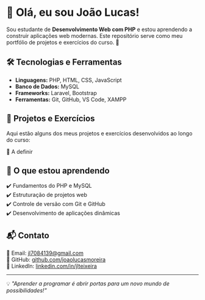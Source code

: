 # 👋 Olá, eu sou João Lucas!

Sou estudante de **Desenvolvimento Web com PHP** e estou aprendendo a construir aplicações web modernas. Este repositório serve como meu portfólio de projetos e exercícios do curso. 🚀

## 🛠️ Tecnologias e Ferramentas
- **Linguagens:** PHP, HTML, CSS, JavaScript
- **Banco de Dados:** MySQL
- **Frameworks:** Laravel, Bootstrap
- **Ferramentas:** Git, GitHub, VS Code, XAMPP

## 📌 Projetos e Exercícios
Aqui estão alguns dos meus projetos e exercícios desenvolvidos ao longo do curso:

🔹 A definir
<!-- 🔹 [Projeto 2](https://github.com/seu-usuario/projeto-2) - Breve descrição do projeto.
🔹 [Projeto 3](https://github.com/seu-usuario/projeto-3) - Breve descrição do projeto. -->

## 📖 O que estou aprendendo
✔️ Fundamentos do PHP e MySQL  
✔️ Estruturação de projetos web  
✔️ Controle de versão com Git e GitHub  
✔️ Desenvolvimento de aplicações dinâmicas  

## 📬 Contato
📧 Email: [jl7084139@gmail.com](mailto:jl7084139@gmail.com)  
🔗 GitHub: [github.com/joaolucasmoreira](https://github.com/joaolucasmoreira)  
🔗 LinkedIn: [linkedin.com/in/jlteixeira](https://www.linkedin.com/in/jlteixeira/)  

---

💡 _"Aprender a programar é abrir portas para um novo mundo de possibilidades!"_
